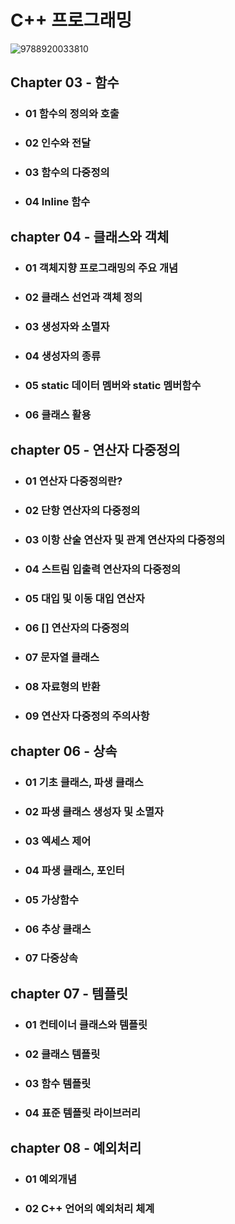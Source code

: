 # C++ 프로그래밍
![9788920033810](https://github.com/JIN071217/Dev_Reading_Growth/assets/141616658/b690de1e-56ca-47fe-af21-83223eaa5b1e)
## Chapter 03 - 함수
* ### 01 함수의 정의와 호출
* ### 02 인수와 전달
* ### 03 함수의 다중정의
* ### 04 Inline 함수

## chapter 04 - 클래스와 객체
* ### 01 객체지향 프로그래밍의 주요 개념
* ### 02 클래스 선언과 객체 정의
* ### 03 생성자와 소멸자
* ### 04 생성자의 종류
* ### 05 static 데이터 멤버와 static 멤버함수
* ### 06 클래스 활용

## chapter 05 - 연산자 다중정의
* ### 01 연산자 다중정의란?
* ### 02 단항 연산자의 다중정의
* ### 03 이항 산술 연산자 및 관계 연산자의 다중정의
* ### 04 스트림 입출력 연산자의 다중정의
* ### 05 대입 및 이동 대입 연산자
* ### 06 [] 연산자의 다중정의
* ### 07 문자열 클래스
* ### 08 자료형의 반환
* ### 09 연산자 다중정의 주의사항

## chapter 06 - 상속
* ### 01 기초 클래스, 파생 클래스
* ### 02 파생 클래스 생성자 및 소멸자
* ### 03 엑세스 제어
* ### 04 파생 클래스, 포인터
* ### 05 가상함수
* ### 06 추상 클래스
* ### 07 다중상속

## chapter 07 - 템플릿
* ### 01 컨테이너 클래스와 템플릿
* ### 02 클래스 템플릿
* ### 03 함수 템플릿
* ### 04 표준 템플릿 라이브러리

## chapter 08 - 예외처리
* ### 01 예외개념
* ### 02 C++ 언어의 예외처리 체계

